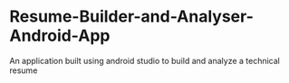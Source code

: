 # Resume-Builder-and-Analyser-Android-App
An application built using android studio to build and analyze a technical resume
